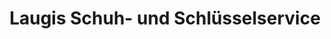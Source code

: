 ---
title: "Laugis Schuh- und Schlüsselservice"
url: /rotenburg-wuemme/laugis-schuh-und-schluesselservice/
shop: Schuhe
---